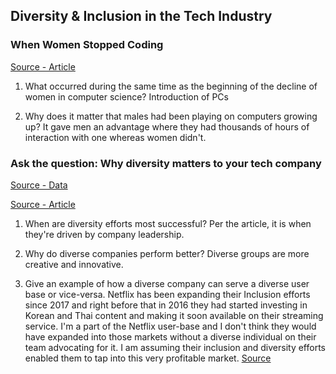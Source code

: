 ## Diversity & Inclusion in the Tech Industry

### When Women Stopped Coding

[Source - Article](https://www.npr.org/sections/money/2014/10/21/357629765/when-women-stopped-coding)

1. What occurred during the same time as the beginning of the decline of women in computer science? Introduction of PCs

2. Why does it matter that males had been playing on computers growing up? It gave men an advantage where they had thousands of hours of interaction with one whereas women didn't.



### Ask the question: Why diversity matters to your tech company

[Source - Data](https://informationisbeautiful.net/visualizations/diversity-in-tech/)

[Source - Article](https://www.usatoday.com/story/tech/columnist/2015/07/21/why-diversity-matters-your-tech-company/30419871/)

1. When are diversity efforts most successful? Per the article, it is when they're driven by company leadership.

2. Why do diverse companies perform better? Diverse groups are more creative and innovative. 

3. Give an example of how a diverse company can serve a diverse user base or vice-versa. Netflix has been expanding their Inclusion efforts since 2017 and right before that in 2016 they had started investing in Korean and Thai content and making it soon available on their streaming service. I'm a part of the Netflix user-base and I don't think they would have expanded into those markets without a diverse individual on their team advocating for it. I am assuming their inclusion and diversity efforts enabled them to tap into this very profitable market. [Source](https://jobs.netflix.com/inclusion)